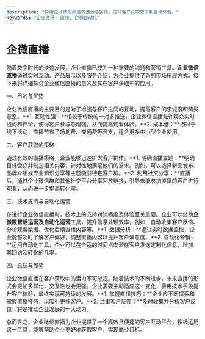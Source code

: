 ```yaml
---
description: "探索企业微信直播的潜力与实践，提升客户获取效率和互动体验。"
keywords: "企业微信, 直播, 企微自动化"
---
```

# 企微直播

随着数字时代的快速发展，企业直播已成为一种重要的沟通和营销工具。**企业微信直播**通过实时互动、产品展示以及服务介绍，为企业提供了新的市场拓展方式。接下来将详细探讨企业微信直播的意义及其在客户获取中的应用。

一、目的与优势

企业微信直播的主要目的是为了增强与客户之间的互动，提高客户的忠诚度和购买意愿。**1. 互动性强：**相较于传统的一对多推送，企业微信直播允许观众实时提问和评论，使得客户参与感增强，从而提高观看体验。**2. 成本低：**相对于线下活动，直播节省了场地费、交通费等开支，适合更多中小型企业使用。

二、客户获取的策略

通过有效的直播策略，企业能够迅速扩大客户群体。**1. 明确直播主题：**明确目标受众并制定相关内容，针对性地满足他们的需求。例如，可以选择新品发布、品牌介绍或专业知识分享等主题吸引特定客户群。**2. 利用社交分享：**直播后，通过企业微信群和其他社交平台分享回放链接，引导未能参加直播的客户进行观看，从而进一步提高转化率。

三、技术支持与自动化运营

在进行企业微信直播时，技术上的支持对流畅度及体验至关重要。企业可以借助**企微数智话运营及自动化运营**工具，提升信息处理效率，例如：自动收集客户反馈、分析观看数据、优化后续直播内容等。**1. 数据分析：**通过实时数据监控，企业能够及时了解客户偏好，调整直播内容以提升客户满意度。**2. 自动化营销：**运用自动化工具，企业可以在合适的时间点向潜在客户发送定制化信息，增加其回访及转化的几率。

四、总结与展望

企业微信直播在客户获取中的潜力不可忽视。随着技术的不断进步，未来直播的形式会更加多样化，交互性也会更强。企业需要主动适应这一变化，善用技术手段提升客户体验，最终实现可持续的发展。**1. 掌握直播技巧：**企业应不断探索和掌握直播技巧，以吸引更多客户。**2. 注重客户反馈：**及时收集并分析客户反馈，将是推动企业发展的一大动力。

总而言之，企业微信直播为企业提供了一个高效且便捷的客户互动平台，积极运用这一工具，能够帮助企业更好地获取客户，实现商业目标。
